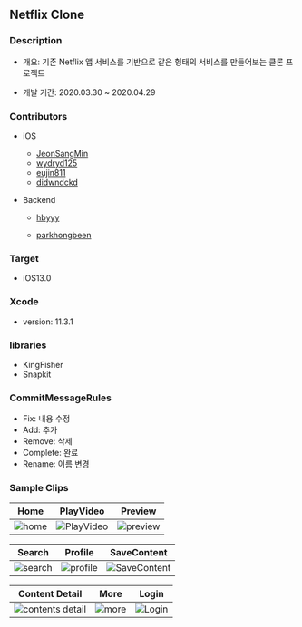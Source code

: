 ## Netflix Clone



### Description

- 개요: 기존 Netflix 앱 서비스를 기반으로 같은 형태의 서비스를 만들어보는 클론 프로젝트

- 개발 기간: 2020.03.30 ~ 2020.04.29

  



### Contributors

- iOS

  - [JeonSangMin](https://github.com/JeonSangMin)
  - [wydryd125](https://github.com/wydryd125)
  - [eujin811](https://github.com/eujin811)
  - [didwndckd](https://github.com/didwndckd)

- Backend

  - [hbyyy](https://github.com/hbyyy)

  - [parkhongbeen](https://github.com/parkhongbeen)

    



### Target

- iOS13.0



### Xcode

- version: 11.3.1



###  libraries

- KingFisher
- Snapkit



### CommitMessageRules

- Fix: 내용 수정
- Add: 추가
- Remove: 삭제
- Complete: 완료
- Rename: 이름 변경



### Sample Clips

| Home                                                         | PlayVideo                                                    | Preview                                                      |
| ------------------------------------------------------------ | ------------------------------------------------------------ | ------------------------------------------------------------ |
| ![home](https://user-images.githubusercontent.com/56557507/81056294-45fc6a00-8f05-11ea-9de8-9c53f894409f.gif) | ![PlayVideo](https://user-images.githubusercontent.com/56557507/81054969-ba81d980-8f02-11ea-9b10-982a15fe448e.gif) | ![preview](https://user-images.githubusercontent.com/15086391/81035803-7e854f00-8ed7-11ea-9611-754cdded1ef1.gif) |

|                            Search                            |                           Profile                            |                         SaveContent                          |
| :----------------------------------------------------------: | :----------------------------------------------------------: | :----------------------------------------------------------: |
| ![search](https://user-images.githubusercontent.com/15086391/81035372-a5428600-8ed5-11ea-85b9-2920e8d61a77.gif) | ![profile](https://user-images.githubusercontent.com/57229970/81154268-b4e9c980-8fbe-11ea-8abd-bf5d7d8a2c18.gif) | ![SaveContent](https://user-images.githubusercontent.com/56557507/81060496-86f87c80-8f0d-11ea-85f0-56f437ed3812.gif) |



|                        Content Detail                        |                             More                             |                            Login                             |
| :----------------------------------------------------------: | :----------------------------------------------------------: | :----------------------------------------------------------: |
| ![contents detail](https://user-images.githubusercontent.com/15086391/81036205-2d765a80-8ed9-11ea-8540-bcd3ec32e665.gif) | ![more](https://user-images.githubusercontent.com/57229970/81154361-c92dc680-8fbe-11ea-8b92-4ec4b421add9.gif) | ![Login](https://user-images.githubusercontent.com/56557507/81052547-96bc9480-8efe-11ea-9db2-e3bc7e58350d.gif) |



